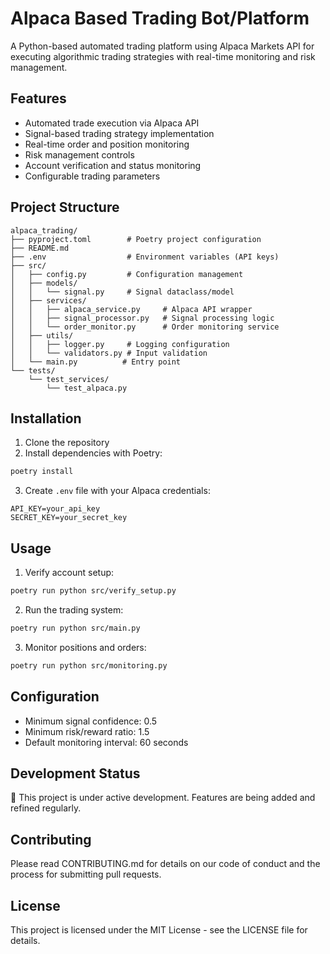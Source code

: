 # Alpaca Based Trading Bot/Platform

A Python-based automated trading platform using Alpaca Markets API for executing algorithmic trading strategies with real-time monitoring and risk management.

## Features

- Automated trade execution via Alpaca API
- Signal-based trading strategy implementation
- Real-time order and position monitoring
- Risk management controls
- Account verification and status monitoring
- Configurable trading parameters

## Project Structure

```
alpaca_trading/
├── pyproject.toml        # Poetry project configuration
├── README.md  
├── .env                  # Environment variables (API keys)
├── src/
│   ├── config.py         # Configuration management
│   ├── models/  
│   │   └── signal.py     # Signal dataclass/model
│   ├── services/
│   │   ├── alpaca_service.py     # Alpaca API wrapper
│   │   ├── signal_processor.py   # Signal processing logic
│   │   └── order_monitor.py      # Order monitoring service
│   ├── utils/
│   │   ├── logger.py     # Logging configuration
│   │   └── validators.py # Input validation
│   └── main.py          # Entry point
└── tests/
    └── test_services/
        └── test_alpaca.py
```

## Installation

1. Clone the repository
2. Install dependencies with Poetry:

```bash
poetry install
```

3. Create `.env` file with your Alpaca credentials:

```
API_KEY=your_api_key
SECRET_KEY=your_secret_key
```

## Usage

1. Verify account setup:

```bash
poetry run python src/verify_setup.py
```

2. Run the trading system:

```bash
poetry run python src/main.py
```

3. Monitor positions and orders:

```bash
poetry run python src/monitoring.py
```

## Configuration

- Minimum signal confidence: 0.5
- Minimum risk/reward ratio: 1.5
- Default monitoring interval: 60 seconds

## Development Status

🚧 This project is under active development. Features are being added and refined regularly.

## Contributing

Please read CONTRIBUTING.md for details on our code of conduct and the process for submitting pull requests.

## License

This project is licensed under the MIT License - see the LICENSE file for details.
